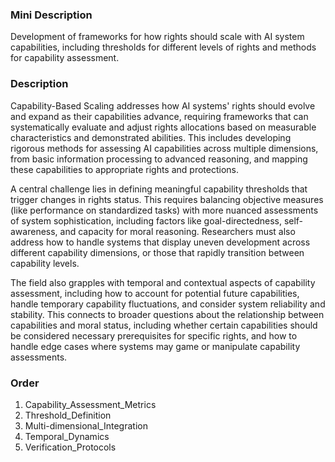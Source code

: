 ### Mini Description

Development of frameworks for how rights should scale with AI system capabilities, including thresholds for different levels of rights and methods for capability assessment.

### Description

Capability-Based Scaling addresses how AI systems' rights should evolve and expand as their capabilities advance, requiring frameworks that can systematically evaluate and adjust rights allocations based on measurable characteristics and demonstrated abilities. This includes developing rigorous methods for assessing AI capabilities across multiple dimensions, from basic information processing to advanced reasoning, and mapping these capabilities to appropriate rights and protections.

A central challenge lies in defining meaningful capability thresholds that trigger changes in rights status. This requires balancing objective measures (like performance on standardized tasks) with more nuanced assessments of system sophistication, including factors like goal-directedness, self-awareness, and capacity for moral reasoning. Researchers must also address how to handle systems that display uneven development across different capability dimensions, or those that rapidly transition between capability levels.

The field also grapples with temporal and contextual aspects of capability assessment, including how to account for potential future capabilities, handle temporary capability fluctuations, and consider system reliability and stability. This connects to broader questions about the relationship between capabilities and moral status, including whether certain capabilities should be considered necessary prerequisites for specific rights, and how to handle edge cases where systems may game or manipulate capability assessments.

### Order

1. Capability_Assessment_Metrics
2. Threshold_Definition
3. Multi-dimensional_Integration
4. Temporal_Dynamics
5. Verification_Protocols
